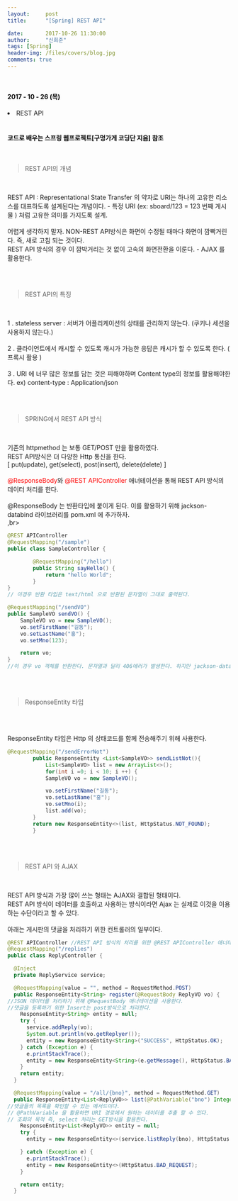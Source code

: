 ```yaml
---
layout:     post
title:      "[Spring] REST API"

date:       2017-10-26 11:30:00
author:     "신희준"
tags: [Spring]
header-img: /files/covers/blog.jpg
comments: true
---
```


<head>
 <meta property="og:type" content="website">
 <meta property="og:title" content="스프링 (Spring) REST API">
 <meta property="og:description" content="스프링 (Spring) REST API">
 <meta property="og:url" content="http://shj7242.github.io/2017/10/26/Spring17/">

 <meta name="twitter:card" content="summary">
  <meta name="twitter:title" content="스프링 (Spring) REST API">
  <meta name="twitter:description" content="스프링 (Spring) REST API">
  <meta name="FACEBOOK:domain" content="http://shj7242.github.io/2017/10/26/Spring17/">
  <meta name="facebook:card" content="summary">
   <meta name="facebook:title" content="스프링 (Spring) REST API">
   <meta name="facebook:description" content="스프링 (Spring) REST API">
   <meta name="facebook:domain" content="http://shj7242.github.io/2017/10/26/Spring17/">


 </head>

<br>
<H4 style ="font-weight:bold; color : black">2017 - 10 - 26 (목)</H4>
<li>REST API</li>

<br>
<H4 style ="font-weight:bold; color:black;">코드로 배우는 스프링 웹프로젝트[구멍가게 코딩단 지음] 참조</H4>
<br>


>REST API의 개념

<br>
<p style = "font-size:14px">
REST API : Representational State Transfer 의 약자로 URI는 하나의 고유한 리소스를 대표하도록 설계된다는 개념이다. - 특정 URI (ex: sboard/123  = 123 번째 게시물 ) 처럼 고유한 의미를 가지도록 설계.
<br><br>
어렵게 생각하지 말자. NON-REST API방식은 화면이 수정될 때마다 화면이 깜빡거린다. 즉, 새로 고침 되는 것이다.
<br>
REST API 방식의 경우 이 깜박거리는 것 없이 고속의 화면전환을 이룬다. - AJAX 를 활용한다.
</p>
<br><br>

>REST API의 특징

<br>
<p style = "font-size:14px">
1 . stateless server : 서버가 어플리케이션의 상태를 관리하지 않는다. (쿠키나 세션을 사용하지 않는다.)
<br><br>
2 . 클라이언트에서 캐시할 수 있도록 캐시가 가능한 응답은 캐시가 할 수 있도록 한다. ( 프록시 활용 )
<br><br>
3 . URI 에 너무 많은 정보를 담는 것은 피해야하며 Content type의 정보를 활용해야한다. ex) content-type : Application/json

</p>
<br><br>

>SPRING에서 REST API 방식

<br>
<p style = "font-size:14px;">
기존의 httpmethod 는 보통 GET/POST 만을 활용하였다.
<br>
REST API방식은 더 다양한 Http 통신을 한다.
<br>
[ put(update), get(select), post(insert), delete(delete) ]
<br><br>
<span style="color:red;">@ResponseBody</span>와 <span style = "color:red"> @REST APIController</span> 애너테이션을 통해 REST API 방식의 데이터 처리를 한다.
<br><br>
@ResponseBody 는 반환타입에 붙이게 된다. 이를 활용하기 위해 jackson-databind 라이브러리를 pom.xml 에 추가하자.
<br>,br>

</p>

~~~java
@REST APIController
@RequestMapping("/sample")
public class SampleController {

		@RequestMapping("/hello")
		public String sayHello() {
			return "hello World";
		}
}
// 이경우 반환 타입은 text/html 으로 반환된 문자열이 그대로 출력된다.
~~~

~~~java
@RequestMapping("/sendVO")
public SampleVO sendVO() {
	SampleVO vo = new SampleVO();
	vo.setFirstName("길동");
	vo.setLastName("홍");
	vo.setMno(123);

	return vo;
}
//이 경우 vo 객체를 반환한다. 문자열과 달리 406에러가 발생한다. 하지만 jackson-databind 라이브러리를 추가하면 자동으로 json타입의 데이터로 변환을 해준다.
~~~

<br><br>

>ResponseEntity 타입

<br><br>
<p style = "font-size:14px">
ResponseEntity 타입은 Http 의 상태코드를 함께 전송해주기 위해 사용한다.
</p>



~~~java
@RequestMapping("/sendErrorNot")
		public ResponseEntity <List<SampleVO>> sendListNot(){
			List<SampleVO> list = new ArrayList<>();
			for(int i =0; i < 10; i ++) {
			SampleVO vo = new SampleVO();

			vo.setFirstName("길동");
			vo.setLastName("홍");
			vo.setMno(i);
			list.add(vo);
		}
		return new ResponseEntity<>(list, HttpStatus.NOT_FOUND);
		}
~~~

<br><br>

>REST API 와 AJAX

<br>

<p style = "font-size:14px">
REST API 방식과 가장 많이 쓰는 형태는 AJAX와 결합된 형태이다.
<br>
REST API 방식이 데이터를 호출하고 사용하는 방식이라면 Ajax 는 실제로 이것을 이용하는 수단이라고 할 수 있다.
<br><br>
아래는 게시판의 댓글을 처리하기 위한 컨트롤러의 일부이다.

</p>

~~~java
@REST APIController //REST API 방식의 처리를 위한 @REST APIController 애너테이션
@RequestMapping("/replies")
public class ReplyController {

  @Inject
  private ReplyService service;

  @RequestMapping(value = "", method = RequestMethod.POST)
  public ResponseEntity<String> register(@RequestBody ReplyVO vo) {
//JSON 데이터를 처리하기 위해 @RequestBody 애너테이션을 사용한다.
//댓글을 등록하기 위한 Insert는 post방식으로 처리한다.
    ResponseEntity<String> entity = null;
    try {
      service.addReply(vo);
      System.out.println(vo.getReplyer());
      entity = new ResponseEntity<String>("SUCCESS", HttpStatus.OK);
    } catch (Exception e) {
      e.printStackTrace();
      entity = new ResponseEntity<String>(e.getMessage(), HttpStatus.BAD_REQUEST);
    }
    return entity;
  }

  @RequestMapping(value = "/all/{bno}", method = RequestMethod.GET)
  public ResponseEntity<List<ReplyVO>> list(@PathVariable("bno") Integer bno) {
//댓글들의 목록을 확인할 수 있는 메서드이다.
// @PathVariable 을 활용하면 URI 경로에서 원하는 데이터를 추출 할 수 있다.
// 조회의 목적 즉, select 처리는 GET방식을 활용한다.
    ResponseEntity<List<ReplyVO>> entity = null;
    try {
      entity = new ResponseEntity<>(service.listReply(bno), HttpStatus.OK);

    } catch (Exception e) {
      e.printStackTrace();
      entity = new ResponseEntity<>(HttpStatus.BAD_REQUEST);
    }

    return entity;
  }
~~~
